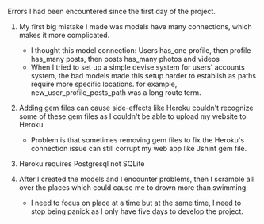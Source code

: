 Errors I had been encountered since the first day of the project. 
1. My first big mistake I made was models have many connections, which makes it more complicated. 
	- I thought this model connection: Users has_one profile, then profile has_many posts, then posts has_many photos and videos
	- When I tried to set up a simple devise system for users' accounts system, the bad models made this setup harder to establish as paths require more specific locations. for example, new_user_profile_posts_path was a long route term. 
	
2. Adding gem files can cause side-effects like Heroku couldn't recognize some of these gem files as I couldn't be able to upload my website to Heroku. 
	- Problem is that sometimes removing gem files to fix the Heroku's connection issue can still corrupt my web app like Jshint gem file.

3. Heroku requires Postgresql not SQLite

4. After I created the models and I encounter problems, then I scramble all over the places which could cause me to drown more than swimming. 
	- I need to focus on place at a time but at the same time, I need to stop being panick as I only have five days to develop the project. 

